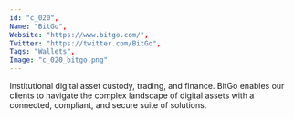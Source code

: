 ```yaml
--- 
id: "c_020", 
Name: "BitGo", 
Website: "https://www.bitgo.com/", 
Twitter: "https://twitter.com/BitGo", 
Tags: "Wallets", 
Image: "c_020_bitgo.png" 
--- 
```

<!--lang:en--> 
Institutional digital asset custody, trading, and finance. BitGo enables our clients to navigate the complex landscape of digital assets with a connected, compliant, and secure suite of solutions.
<!--lang:es--] 
Institutional digital asset custody, trading, and finance. BitGo enables our clients to navigate the complex landscape of digital assets with a connected, compliant, and secure suite of solutions.
<!--lang:de--] 
Institutional digital asset custody, trading, and finance. BitGo enables our clients to navigate the complex landscape of digital assets with a connected, compliant, and secure suite of solutions.
<!--lang:fr--] 
Institutional digital asset custody, trading, and finance. BitGo enables our clients to navigate the complex landscape of digital assets with a connected, compliant, and secure suite of solutions.
<!--lang:pl--] 
Institutional digital asset custody, trading, and finance. BitGo enables our clients to navigate the complex landscape of digital assets with a connected, compliant, and secure suite of solutions.
<!--lang:pt--] 
Institutional digital asset custody, trading, and finance. BitGo enables our clients to navigate the complex landscape of digital assets with a connected, compliant, and secure suite of solutions.
[!--lang:*--> 
